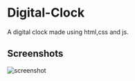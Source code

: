 # Digital-Clock
A digital clock made using html,css and js.
## Screenshots
![screenshot](https://cdn.discordapp.com/attachments/820942830398210059/1005459464129884190/unknown.png)
